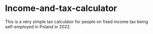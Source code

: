 # Income-and-tax-calculator
This is a very simple tax calculator for people on fixed income tax being self-employed in Poland in 2022.

